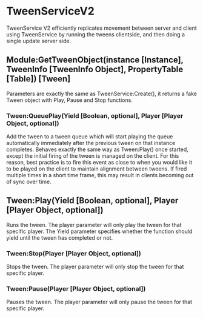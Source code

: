 # TweenServiceV2
TweenService V2 efficiently replicates movement between server and client using TweenService
by running the tweens clientside, and then doing a single update server side.

## Module:GetTweenObject(instance [Instance], TweenInfo [TweenInfo Object], PropertyTable [Table]) [Tween]
Parameters are exactly the same as TweenService:Create(), it returns a fake Tween object with Play,
Pause and Stop functions.

### Tween:QueuePlay(Yield [Boolean, optional], Player [Player Object, optional])

Add the tween to a tween queue which will start playing the queue automatically immediately after the previous tween on that instance completes. Behaves exactly the same way as Tween:Play() once started, except the initial firing of the tween is managed on the client. For this reason, best practice is to fire this event as close to when you would like it to be played on the client to maintain alignment between tweens. If fired multiple times in a short time frame, this may result in clients becoming out of sync over time.

## Tween:Play(Yield [Boolean, optional], Player [Player Object, optional])
Runs the tween. The player parameter will only play the tween for that specific player.
The Yield parameter specifies whether the function should yield until the tween has completed or not.

### Tween:Stop(Player [Player Object, optional])
Stops the tween. The player parameter will only stop the tween for that specific player.

### Tween:Pause(Player [Player Object, optional])
Pauses the tween. The player parameter will only pause the tween for that specific player.
